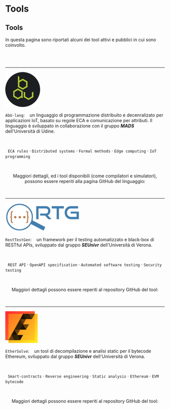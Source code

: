 # Tools


## Tools

In questa pagina sono riportati alcuni dei tool attivi e pubblici in cui sono coinvolto.

<br><br>

---

<img src = "img/abu-logo.png" style="width: auto; height: 110px"/>

`AbU-lang`: &nbsp;&nbsp; un linguaggio di programmazione distribuito e decenralizato per applicazioni IoT, basato su regole ECA e comunicazione per attributi. Il linguaggio è sviluppato in collaborazione con il gruppo ***MADS*** dell'Università di Udine.

<br>

<i class="fas fa-tags"></i> &nbsp; `ECA rules` &middot; `Distributed systems` &middot; `Formal methods` &middot; `Edge computing` &middot; `IoT programming`

<br>

<p align="center">
  Maggiori dettagli, ed i tool disponibili (come compilatori e simulatori), possono essere reperiti alla pagina GitHub del linguaggio:
</p>
<p align="center">
  <a href="https://github.com/abu-lang" target="_blank" rel="noopener noreferrer"><i class="fab fa-github-alt fa-2x"></i></a>
</p>

<br>

---

<img src = "img/rtg-logo-short.svg" style="width: auto; height: 90px"/>

`RestTestGen`: &nbsp;&nbsp; un framework per il testing automatizzato e black-box di RESTful APIs, sviluppato dal gruppo ***SEUnivr*** dell'Università di Verona.

<br>

<i class="fas fa-tags"></i> &nbsp; `REST API` &middot; `OpenAPI specification` &middot; `Automated software testing` &middot; `Security testing`

<br>

<p align="center">
  Maggiori dettagli possono essere reperiti al repository GitHub del tool:
</p>
<p align="center">
  <a href="https://github.com/SeUniVr/RestTestGen" target="_blank" rel="noopener noreferrer"><i class="fab fa-github-alt fa-2x"></i></a>
</p>

<br>

---

<img src = "img/ethersolve-logo.png" style="width: auto; height: 100px"/>

`EtherSolve`: &nbsp;&nbsp; un tool di decompilazione e analisi static per il bytecode Ethereum, sviluppato dal gruppo ***SEUnivr*** dell'Università di Verona.

<br>

<i class="fas fa-tags"></i> &nbsp; `Smart-contracts` &middot; `Reverse engineering` &middot; `Static analysis` &middot; `Ethereum` &middot; `EVM bytecode`

<br>

<p align="center">
  Maggiori dettagli possono essere reperiti al repository GitHub del tool:
</p>
<p align="center">
  <a href="https://github.com/SeUniVr/EtherSolve" target="_blank" rel="noopener noreferrer"><i class="fab fa-github-alt fa-2x"></i></a>
</p>

<br><br>

